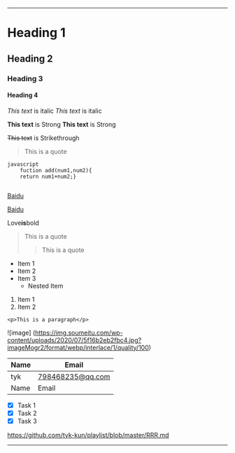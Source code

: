---

# Heading 1
## Heading 2
### Heading 3
#### Heading 4


*This text* is italic
_This text_ is italic


**This text** is Strong
__This text__ is Strong


~~This text~~ is Strikethrough


> This is a quote




```
javascript
	fuction add(num1,num2){
	return num1+num2;}
	
```


[Baidu](http://www.baidu.com)

[Baidu](http://www.baidu.com
"Baidu")

Love**is**bold

> This is a quote
>> This is a quote
>> 
<!--UL-->
* Item 1
* Item 2
* Item 3
   * Nested Item
   

1. Item 1
1. Item 2


`<p>This is a paragraph</p>`


![image]
(https://img.soumeitu.com/wp-content/uploads/2020/07/5f16b2eb2fbc4.jpg?imageMogr2/format/webp/interlace/1/quality/100)




| Name    | Email            |
| ------- | ---------------- |
| tyk     | 798468235@qq.com |
| Name    | Email            |


* [x] Task 1
* [x] Task 2
* [x] Task 3

<https://github.com/tyk-kun/playlist/blob/master/RRR.md>

___

